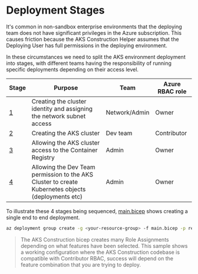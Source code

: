 # Deployment Stages

It's common in non-sandbox enterprise environments that the deploying team does not have significant privileges in the Azure subscription. This causes friction because the AKS Construction Helper assumes that the Deploying User has full permissions in the deploying environment.

In these circumstances we need to split the AKS environment deployment into stages, with different teams having the responsibility of running specific deployments depending on their access level.

Stage | Purpose | Team | Azure RBAC role
----- | ------- | ---- | ---------------
[1](stage1-byo.bicep) | Creating the cluster identity and assigning the network subnet access | Network/Admin | Owner
[2](stage2-aks.bicep) | Creating the AKS cluster | Dev team | Contributor
[3](stage3-acrrbac.bicep) | Allowing the AKS cluster access to the Container Registry | Admin | Owner
[4](stage4-aksrbac.bicep) | Allowing the Dev Team permission to the AKS Cluster to create Kubernetes objects (deployments etc) | Admin | Owner

To illustrate these 4 stages being sequenced, [main.bicep](main.bicep) shows creating a single end to end deployment.

```bash
az deployment group create -g <your-resource-group> -f main.bicep -p resourceName=kubenv developerAadId=$(az ad signed-in-user show --query id --out tsv)
```

> The AKS Construction bicep creates many Role Assignments depending on what features have been selected. This sample shows a working configuration where the AKS Construction codebase is compatible with Contributor RBAC, success will depend on the feature combination that you are trying to deploy.
